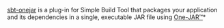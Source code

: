 [sbt-onejar][1] is a plug-in for Simple Build Tool that packages your application and its
dependencies in a single, executable JAR file using [One-JAR™](http://one-jar.sourceforge.net)*

[1]: https://github.com/retronym/sbt-onejar